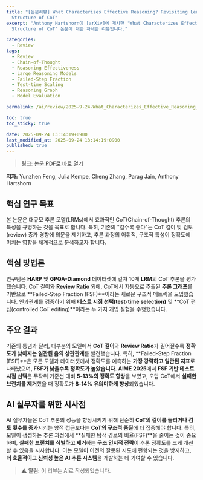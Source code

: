 ```yaml
---
title: "[논문리뷰] What Characterizes Effective Reasoning? Revisiting Length, Review, and
  Structure of CoT"
excerpt: "Anthony Hartshorn이 [arXiv]에 게시한 'What Characterizes Effective Reasoning? Revisiting Length, Review, and
  Structure of CoT' 논문에 대한 자세한 리뷰입니다."

categories:
  - Review
tags:
  - Review
  - Chain-of-Thought
  - Reasoning Effectiveness
  - Large Reasoning Models
  - Failed-Step Fraction
  - Test-time Scaling
  - Reasoning Graph
  - Model Evaluation

permalink: /ai/review/2025-9-24-What_Characterizes_Effective_Reasoning_Revisiting_Length_Review_and_Structure_of_CoT/

toc: true
toc_sticky: true

date: 2025-09-24 13:14:19+0900
last_modified_at: 2025-09-24 13:14:19+0900
published: true
---
```

> **링크:** [논문 PDF로 바로 열기](https://arxiv.org/abs/2509.19284)

**저자:** Yunzhen Feng, Julia Kempe, Cheng Zhang, Parag Jain, Anthony Hartshorn



## 핵심 연구 목표
본 논문은 대규모 추론 모델(LRMs)에서 효과적인 CoT(Chain-of-Thought) 추론의 특성을 규명하는 것을 목표로 합니다. 특히, 기존의 "길수록 좋다"는 CoT 길이 및 검토(review) 증가 경향에 의문을 제기하고, 추론 과정의 어휘적, 구조적 특성이 정확도에 미치는 영향을 체계적으로 분석하고자 합니다.

## 핵심 방법론
연구팀은 **HARP** 및 **GPQA-Diamond** 데이터셋에 걸쳐 10개 **LRM**의 CoT 추론을 평가했습니다. CoT 길이와 **Review Ratio** 외에, CoT에서 자동으로 추출된 **추론 그래프**를 기반으로 **Failed-Step Fraction (FSF)**이라는 새로운 구조적 메트릭을 도입했습니다. 인과관계를 검증하기 위해 **테스트 시점 선택(test-time selection)** 및 **CoT 편집(controlled CoT editing)**이라는 두 가지 개입 실험을 수행했습니다.

## 주요 결과
기존의 통념과 달리, 대부분의 모델에서 **CoT 길이**와 **Review Ratio**가 길어질수록 **정확도가 낮아지는 일관된 음의 상관관계**를 발견했습니다. 특히, **Failed-Step Fraction (FSF)**은 모든 모델과 데이터셋에서 정확도를 예측하는 **가장 강력하고 일관된 지표**로 나타났으며, **FSF가 낮을수록 정확도가 높았습니다**. **AIME 2025**에서 **FSF 기반 테스트 시점 선택**은 무작위 기준선 대비 **5-13%의 정확도 향상**을 보였고, 오답 CoT에서 **실패한 브랜치를 제거**했을 때 정확도가 **8-14% 유의미하게 향상**되었습니다.

## AI 실무자를 위한 시사점
AI 실무자들은 CoT 추론의 성능을 향상시키기 위해 단순히 **CoT의 길이를 늘리거나 검토 횟수를 증가**시키는 양적 접근보다는 **CoT의 구조적 품질**에 더 집중해야 합니다. 특히, 모델이 생성하는 추론 과정에서 **실패한 탐색 경로의 비율(FSF)**을 줄이는 것이 중요하며, **실패한 브랜치를 식별하고 제거**하는 **구조 인지적 전략**이 추론 정확도를 크게 개선할 수 있음을 시사합니다. 이는 모델이 이전의 잘못된 시도에 편향되는 것을 방지하고, **더 효율적이고 신뢰성 높은 AI 추론 시스템**을 개발하는 데 기여할 수 있습니다.

> ⚠️ **알림:** 이 리뷰는 AI로 작성되었습니다.